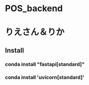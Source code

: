 # POS_backend 
# りえさん＆りか

## Install
### conda install "fastapi[standard]" 
### conda install 'uvicorn[standard]'
